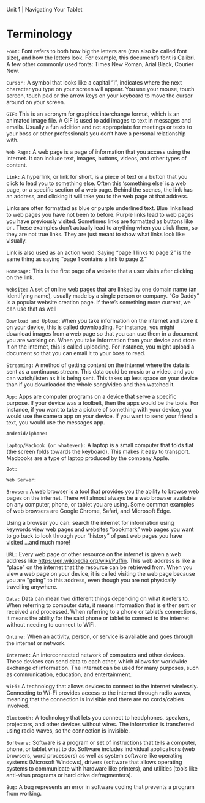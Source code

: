 Unit 1 | Navigating Your Tablet

# Terminology

<code class="glossary-term">Font:</code> Font refers to both how big the letters are (can also be called font size), and how the letters look. For example, this document’s font is Calibri. A few other commonly used fonts: Times New Roman, Arial Black, Courier New.

`Cursor:`
A symbol that looks like a capital “I”, indicates where the next character you type on your screen will appear. You use your mouse, touch screen, touch pad or the arrow keys on your keyboard to move the cursor around on your screen.

`GIF:` This is an acronym for graphics interchange format, which is an animated image file. A GIF is used to add images to text in messages and emails. Usually a fun addition and not appropriate for meetings or texts to your boss or other professionals you don’t have a personal relationship with.

`Web Page:` A web page is a page of information that you access using the internet. It can include text, images, buttons, videos, and other types of content.

`Link:` A hyperlink, or link for short, is a piece of text or a button that you click to lead you to something else. Often this ‘something else’ is a web page, or a specific section of a web page. Behind the scenes, the link has an address, and clicking it will take you to the web page at that address.

Links are often formatted as blue or purple underlined text. Blue links lead to web pages you have not been to before. Purple links lead to web pages you have previously visited. Sometimes links are formatted as buttons like or . These examples don’t actually lead to anything when you click them, so they are not true links. They are just meant to show what links look like visually.

Link is also used as an action word. Saying “page 1 links to page 2” is the same thing as saying “page 1 contains a link to page 2.”

`Homepage:` This is the first page of a website that a user visits after clicking on the link.

`Website:` A set of online web pages that are linked by one domain name (an identifying name), usually made by a single person or company. “Go Daddy” is a popular website creation page. If there’s something more current, we can use that as well

`Download and Upload`:
When you take information on the internet and store it on your device, this is called downloading. For instance, you might download images from a web page so that you can use them in a document you are working on. When you take information from your device and store it on the internet, this is called uploading. For instance, you might upload a document so that you can email it to your boss to read.

`Streaming:`
A method of getting content on the internet where the data is sent as a continuous stream. This data could be music or a video, and you can watch/listen as it is being sent. This takes up less space on your device than if you downloaded the whole song/video and then watched it.

`App:`
Apps are computer programs on a device that serve a specific purpose. If your device was a toolbelt, then the apps would be the tools. For instance, if you want to take a picture of something with your device, you would use the camera app on your device. If you want to send your friend a text, you would use the messages app.

`Android/iphone:`

`Laptop/Macbook (or whatever):` A laptop is a small computer that folds flat (the screen folds towards the keyboard). This makes it easy to transport. Macbooks are a type of laptop produced by the company Apple.

`Bot:`

`Web Server:`

`Browser:` A web browser is a tool that provides you the ability to browse web pages on the internet. There will almost always be a web browser available on any computer, phone, or tablet you are using. Some common examples of web browsers are Google Chrome, Safari, and Microsoft Edge.

Using a browser you can:
search the internet for information using keywords
view web pages and websites
“bookmark” web pages you want to go back to
look through your “history” of past web pages you have visited
…and much more!

`URL:` Every web page or other resource on the internet is given a web address like https://en.wikipedia.org/wiki/Puffin. This web address is like a “place” on the internet that the resource can be retrieved from. When you view a web page on your device, it is called visiting the web page because you are "going" to this address, even though you are not physically travelling anywhere.

`Data:` Data can mean two different things depending on what it refers to. When referring to computer data, it means information that is either sent or received and processed. When referring to a phone or tablet’s connections, it means the ability for the said phone or tablet to connect to the internet without needing to connect to WiFi.

`Online:` When an activity, person, or service is available and goes through the internet or network.

`Internet:` An interconnected network of computers and other devices. These devices can send data to each other, which allows for worldwide exchange of information. The internet can be used for many purposes, such as communication, education, and entertainment.

`WiFi:` A technology that allows devices to connect to the internet wirelessly. Connecting to Wi-Fi provides access to the internet through radio waves, meaning that the connection is invisible and there are no cords/cables involved.

`Bluetooth:` A technology that lets you connect to headphones, speakers, projectors, and other devices without wires. The information is transferred using radio waves, so the connection is invisible.

`Software:` Software is a program or set of instructions that tells a computer, phone, or tablet what to do. Software includes individual applications (web browsers, word processors) as well as system software like operating systems (Microsoft Windows), drivers (software that allows operating systems to communicate with hardware like printers), and utilities (tools like anti-virus programs or hard drive defragmenters).

`Bug:` A bug represents an error in software coding that prevents a program from working.
